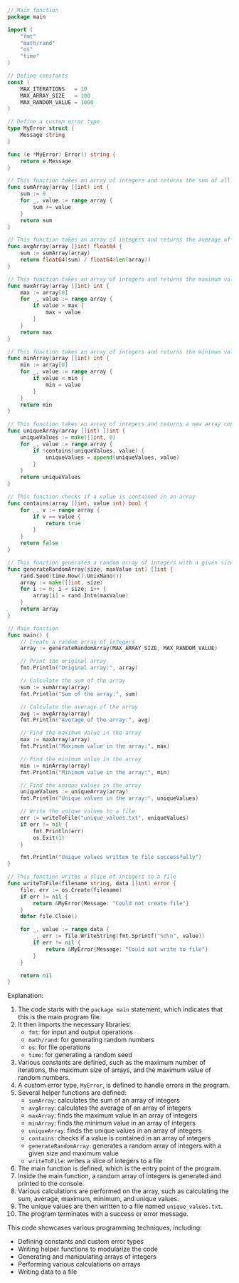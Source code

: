 ```go
// Main function
package main

import (
	"fmt"
	"math/rand"
	"os"
	"time"
)

// Define constants
const (
	MAX_ITERATIONS   = 10
	MAX_ARRAY_SIZE   = 100
	MAX_RANDOM_VALUE = 1000
)

// Define a custom error type
type MyError struct {
	Message string
}

func (e *MyError) Error() string {
	return e.Message
}

// This function takes an array of integers and returns the sum of all the elements in the array
func sumArray(array []int) int {
	sum := 0
	for _, value := range array {
		sum += value
	}
	return sum
}

// This function takes an array of integers and returns the average of all the elements in the array
func avgArray(array []int) float64 {
	sum := sumArray(array)
	return float64(sum) / float64(len(array))
}

// This function takes an array of integers and returns the maximum value in the array
func maxArray(array []int) int {
	max := array[0]
	for _, value := range array {
		if value > max {
			max = value
		}
	}
	return max
}

// This function takes an array of integers and returns the minimum value in the array
func minArray(array []int) int {
	min := array[0]
	for _, value := range array {
		if value < min {
			min = value
		}
	}
	return min
}

// This function takes an array of integers and returns a new array containing only the unique values from the original array
func uniqueArray(array []int) []int {
	uniqueValues := make([]int, 0)
	for _, value := range array {
		if !contains(uniqueValues, value) {
			uniqueValues = append(uniqueValues, value)
		}
	}
	return uniqueValues
}

// This function checks if a value is contained in an array
func contains(array []int, value int) bool {
	for _, v := range array {
		if v == value {
			return true
		}
	}
	return false
}

// This function generates a random array of integers with a given size and maximum value
func generateRandomArray(size, maxValue int) []int {
	rand.Seed(time.Now().UnixNano())
	array := make([]int, size)
	for i := 0; i < size; i++ {
		array[i] = rand.Intn(maxValue)
	}
	return array
}

// Main function
func main() {
	// Create a random array of integers
	array := generateRandomArray(MAX_ARRAY_SIZE, MAX_RANDOM_VALUE)

	// Print the original array
	fmt.Println("Original array:", array)

	// Calculate the sum of the array
	sum := sumArray(array)
	fmt.Println("Sum of the array:", sum)

	// Calculate the average of the array
	avg := avgArray(array)
	fmt.Println("Average of the array:", avg)

	// Find the maximum value in the array
	max := maxArray(array)
	fmt.Println("Maximum value in the array:", max)

	// Find the minimum value in the array
	min := minArray(array)
	fmt.Println("Minimum value in the array:", min)

	// Find the unique values in the array
	uniqueValues := uniqueArray(array)
	fmt.Println("Unique values in the array:", uniqueValues)

	// Write the unique values to a file
	err := writeToFile("unique_values.txt", uniqueValues)
	if err != nil {
		fmt.Println(err)
		os.Exit(1)
	}

	fmt.Println("Unique values written to file successfully")
}

// This function writes a slice of integers to a file
func writeToFile(filename string, data []int) error {
	file, err := os.Create(filename)
	if err != nil {
		return &MyError{Message: "Could not create file"}
	}
	defer file.Close()

	for _, value := range data {
		_, err := file.WriteString(fmt.Sprintf("%d\n", value))
		if err != nil {
			return &MyError{Message: "Could not write to file"}
		}
	}

	return nil
}
```

Explanation:

1. The code starts with the `package main` statement, which indicates that this is the main program file.
2. It then imports the necessary libraries:
    * `fmt`: for input and output operations
    * `math/rand`: for generating random numbers
    * `os`: for file operations
    * `time`: for generating a random seed
3. Various constants are defined, such as the maximum number of iterations, the maximum size of arrays, and the maximum value of random numbers.
4. A custom error type, `MyError`, is defined to handle errors in the program.
5. Several helper functions are defined:
    * `sumArray`: calculates the sum of an array of integers
    * `avgArray`: calculates the average of an array of integers
    * `maxArray`: finds the maximum value in an array of integers
    * `minArray`: finds the minimum value in an array of integers
    * `uniqueArray`: finds the unique values in an array of integers
    * `contains`: checks if a value is contained in an array of integers
    * `generateRandomArray`: generates a random array of integers with a given size and maximum value
    * `writeToFile`: writes a slice of integers to a file
6. The main function is defined, which is the entry point of the program.
7. Inside the main function, a random array of integers is generated and printed to the console.
8. Various calculations are performed on the array, such as calculating the sum, average, maximum, minimum, and unique values.
9. The unique values are then written to a file named `unique_values.txt`.
10. The program terminates with a success or error message.

This code showcases various programming techniques, including:

* Defining constants and custom error types
* Writing helper functions to modularize the code
* Generating and manipulating arrays of integers
* Performing various calculations on arrays
* Writing data to a file